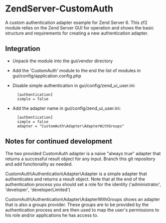 ZendServer-CustomAuth
=====================

A custom authentication adapter example for Zend Server 6.
This zf2 module relies on the Zend Server GUI for operation and shows the basic structure and requirements for creating a new authentication adapter.

Integration
-----------
* Unpack the module into the gui/vendor directory
* Add the 'CustomAuth' module to the end the list of modules in gui/config/application.config.php
* Disable simple authentication in gui/config/zend_ui_user.ini:


        [authentication]
        simple = false


* Add the adapter name in gui/config/zend_ui_user.ini:


        [authentication]
        simple = false
        adapter = "CustomAuth\Adapter\AdapterWithGroups"



Notes for continued development
-------------------------------

The two provided CustomAuth adapter is a naive "always true" adapter that returns a successful result object for any input.
Branch this git repository and add functionality as needed.

CustomAuth\Authentication\Adapter\Adapter is a simple adapter that authenticates and returns a result object.
Note that at the end of the authentication process you should set a role for the identity ('administrator', 'developer', 'developerLimited')

CustomAuth\Authentication\Adapter\AdapterWithGroups shows an adapter that is also a groups provider. These groups are to be provided by the authentication process and are then used to map the user's permissions to his role and/or applications he has access to.